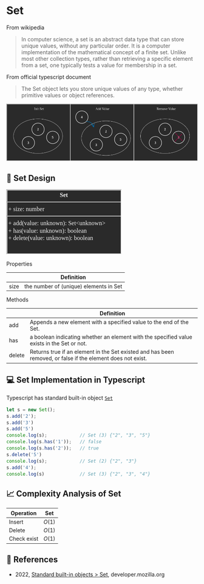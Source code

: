 # Set

From wikipedia

> In computer science, a set is an abstract data type that can store unique values, without any particular order. It is a computer implementation of the mathematical concept of a finite set. Unlike most other collection types, rather than retrieving a specific element from a set, one typically tests a value for membership in a set.

From official typescript document 

> The Set object lets you store unique values of any type, whether primitive values or object references.

![](../abstract/data-structures/set.png)


## 🎨 Set Design

![](uml/set.png)

Properties

|             | Definition                              |
|-------------|-----------------------------------------|
| size        | the number of (unique) elements in Set |

Methods

|                 | Definition                                                         |
|-----------------|--------------------------------------------------------------------|
| add             | Appends a new element with a specified value to the end of the Set.|
| has             | a boolean indicating whether an element with the specified value exists in the Set or not. |
| delete          |  Returns true if an element in the Set existed and has been removed, or false if the element does not exist. |

## 💻 Set Implementation in Typescript

Typescript has standard built-in object [`Set`](https://developer.mozilla.org/en-US/docs/Web/JavaScript/Reference/Global_Objects/Set)

```ts
let s = new Set();  
s.add('2');
s.add('3')
s.add('5')
console.log(s);            // Set (3) {"2", "3", "5"} 
console.log(s.has('1'));   // false
console.log(s.has('2'));   // true
s.delete('5')    
console.log(s);            // Set (2) {"2", "3"} 
s.add('4');
console.log(s)             // Set (3) {"2", "3", "4"} 
```

## 📈 Complexity Analysis of Set


| Operation       | Set                 |
|-----------------|---------------------|
| Insert          | $O(1)$              |
| Delete          | $O(1)$              |
| Check exist     | $O(1)$              |

## 🔗 References

* 2022, [Standard built-in objects > Set](https://developer.mozilla.org/en-US/docs/Web/JavaScript/Reference/Global_Objects/Set), developer.mozilla.org